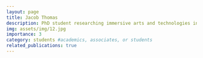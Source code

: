 ```yaml
---
layout: page
title: Jacob Thomas
description: PhD student researching immersive arts and technologies in Bristol Interaction Group
img: assets/img/12.jpg
importance: 3
category: students #academics, associates, or students
related_publications: true
---
```

